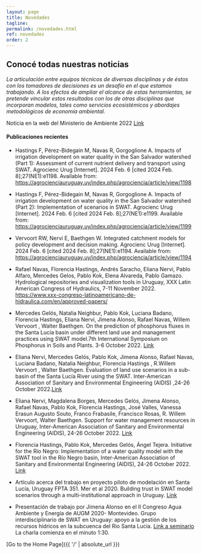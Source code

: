 ```yaml
---
layout: page
title: Novedades
tagline: 
permalink: /novedades.html
ref: novedades
order: 2
---
```

## Conocé todas nuestras noticias


*La articulación entre equipos técnicos de diversas disciplinas y de éstos con los tomadores de decisiones es un desafío en el que estamos trabajando. A los efectos de ampliar el alcance de estas herramientas, se pretende vincular estos resultados con los de otras disciplinas que incorporan modelos, tales como servicios ecosistémicos y abordajes metodológicos de economía ambiental.*

Noticia en la web del Ministerio de Ambiente 2022 [Link](https://www.gub.uy/ministerio-ambiente/comunicacion/noticias/herramientas-modelacion-gestion-ambiental)
#### 



#### Publicaciones recientes

* Hastings F, Pérez-Bidegain M, Navas R, Gorgoglione A. Impacts of irrigation development on water quality in the San Salvador watershed (Part 1): Assessment of current nutrient delivery and transport using SWAT. Agrocienc Urug [Internet]. 2024 Feb. 6 [cited 2024 Feb. 8];27(NE1):e1198. Available from: https://agrocienciauruguay.uy/index.php/agrociencia/article/view/1198
  
* Hastings F, Pérez-Bidegain M, Navas R, Gorgoglione A. Impacts of irrigation development on water quality in the San Salvador watershed (Part 2): Implementation of scenarios in SWAT. Agrocienc Urug [Internet]. 2024 Feb. 6 [cited 2024 Feb. 8];27(NE1):e1199. Available from: https://agrocienciauruguay.uy/index.php/agrociencia/article/view/1199

* Vervoort RW, Nervi E, Baethgen W. Integrated catchment models for policy development and decision making. Agrocienc Urug [Internet]. 2024 Feb. 6 [cited 2024 Feb. 8];27(NE1):e1194. Available from: https://agrocienciauruguay.uy/index.php/agrociencia/article/view/1194

* Rafael Navas, Florencia Hastings, Andrés Saracho, Eliana Nervi, Pablo Alfaro, Mercedes Gelos, Pablo Kok, Elena Alvareda, Pablo Gamazo. Hydrological repositories and visualization tools in Uruguay, XXX Latin American Congress of Hydraulics, 7-11 November 2022. https://www.xxx-congreso-latinoamericano-de-hidraulica.com/en/approved-papers/

* Mercedes Gelós, Natalia Neighbur, Pablo Kok, Luciana Badano, Florencia Hastings, Eliana Nervi, Jimena Alonso, Rafael Navas, Willem Vervoort , Walter Baethgen. On the prediction of phosphorus fluxes in the Santa Lucía basin under different land use and management practices using SWAT model.7th International Symposium on Phosphorus in Soils and Plants. 3-6 October 2022. [Link](https://psp7.org/abstracts-2/)

* Eliana Nervi, Mercedes Gelós, Pablo Kok, Jimena Alonso, Rafael Navas, Luciana Badano, Natalia Neighbur, Florencia Hastings , R.Willem Vervoort , Walter Baethgen. Evaluation of land use scenarios in a sub-basin of the Santa Lucía River using the SWAT. Inter-American Association of Sanitary and Environmental Engineering (AIDIS) ,24-26 October 2022.[Link](https://congresoaidisuruguay.com/presentacion-de-trabajos/ )

* Eliana Nervi, Magdalena Borges, Mercedes Gelós, Jimena Alonso, Rafael Navas, Pablo Kok, Florencia Hastings, José Valles, Vanessa Erasun Augusto Souto, Franco Frabasile, Francisco Rosas, R. Willem Vervoort, Walter Baethgen. Support for water management resources in Uruguay, Inter-American Association of Sanitary and Environmental Engineering (AIDIS), 24-26 October 2022. [Link](https://congresoaidisuruguay.com/presentacion-de-trabajos/)

* Florencia Hastings, Pablo Kok, Mercedes Gelós, Ángel Tejera. Initiative for the Río Negro: Implementation of a water quality model with the SWAT tool in the Río Negro basin, Inter-American Association of Sanitary and Environmental Engineering (AIDIS), 24-26 October 2022. [Link]([https://doi.org/10.18174/sesmo.2020a17892](https://congresoaidisuruguay.com/presentacion-de-trabajos/))


* Artículo acerca del trabajo en proyecto piloto de modelación en Santa Lucía, Uruguay  FPTA 351. Mer et al 2020. Building trust in SWAT model scenarios through a multi-institutional approach in Uruguay. [Link](https://doi.org/10.18174/sesmo.2020a17892)

* Presentación de trabajo por Jimena Alonso en el II Congreso Agua Ambiente y Energía de AUGM 2020- Montevideo. Grupo interdisciplinario de SWAT en Uruguay: apoyo a la gestión de los recursos hídricos en la subcuenca del Rio Santa Lucia. [Link a seminario](https://www.youtube.com/watch?v=Unu-8zwarc8) La charla comienza en el minuto 1:30.
<p>
  
  </p>



[Go to the Home Page]({{ '/' | absolute_url }})
